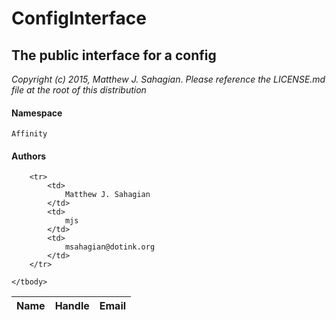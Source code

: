 # ConfigInterface
## The public interface for a config

_Copyright (c) 2015, Matthew J. Sahagian_.
_Please reference the LICENSE.md file at the root of this distribution_

#### Namespace

`Affinity`

#### Authors

<table>
	<thead>
		<th>Name</th>
		<th>Handle</th>
		<th>Email</th>
	</thead>
	<tbody>
	
		<tr>
			<td>
				Matthew J. Sahagian
			</td>
			<td>
				mjs
			</td>
			<td>
				msahagian@dotink.org
			</td>
		</tr>
	
	</tbody>
</table>
